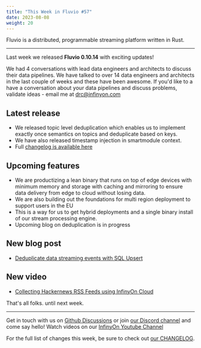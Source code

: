 ```yaml
---
title: "This Week in Fluvio #57"
date: 2023-08-08
weight: 20
---
```

Fluvio is a distributed, programmable streaming platform written in Rust.

---
Last week we released **Fluvio 0.10.14** with exciting updates!

We had 4 conversations with lead data engineers and architects to discuss their data pipelines. We have talked to over 14 data engineers and architects in the last couple of weeks and these have been awesome. If you'd like to a have a conversation about your data pipelines and discuss problems, validate ideas - email me at drc@infinyon.com

## Latest release
* We released topic level deduplication which enables us to implement exactly once semantics on topics and deduplicate based on keys.
* We have also released timestamp injection in smartmodule context.
* Full [changelog is available here]

## Upcoming features
* We are productizing a lean binary that runs on top of edge devices with minimum memory and storage with caching and mirroring to ensure data delivery from edge to cloud without losing data.
* We are also building out the foundations for multi region deployment to support users in the EU
* This is a way for us to get hybrid deployments and a single binary install of our stream processing engine.
* Upcoming blog on deduplication is in progress


## New blog post
* [Deduplicate data streaming events with SQL Upsert]

## New video
* [Collecting Hackernews RSS Feeds using InfinyOn Cloud]

That's all folks. until next week.

[changelog is available here]: https://github.com/infinyon/fluvio/blob/v0.10.14/CHANGELOG.md

[Deduplicate data streaming events with SQL Upsert]: ../docs/hub/connectors/outbound/sql#upsert-usage-example
[Collecting Hackernews RSS Feeds using InfinyOn Cloud]: https://www.youtube.com/@InfinyOn
---

Get in touch with us on [Github Discussions] or join [our Discord channel] and come say hello! Watch videos on our [InfinyOn Youtube Channel]

For the full list of changes this week, be sure to check out [our CHANGELOG].

[Fluvio open source]: https://github.com/infinyon/fluvio
[our CHANGELOG]: https://github.com/infinyon/fluvio/blob/master/CHANGELOG.md
[our Discord channel]: https://discordapp.com/invite/bBG2dTz
[Github Discussions]: https://github.com/infinyon/fluvio/discussions
[InfinyOn Youtube Channel]: https://www.youtube.com/@InfinyOn
